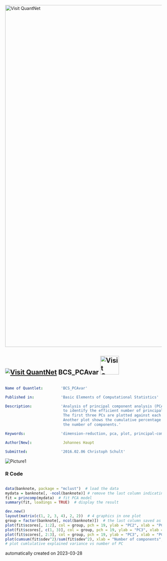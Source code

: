 [<img src="https://github.com/QuantLet/Styleguide-and-FAQ/blob/master/pictures/banner.png" width="1100" alt="Visit QuantNet">](http://quantlet.de/)

## [<img src="https://github.com/QuantLet/Styleguide-and-FAQ/blob/master/pictures/qloqo.png" alt="Visit QuantNet">](http://quantlet.de/) **BCS_PCAvar** [<img src="https://github.com/QuantLet/Styleguide-and-FAQ/blob/master/pictures/QN2.png" width="60" alt="Visit QuantNet 2.0">](http://quantlet.de/)

```yaml

Name of Quantlet:        'BCS_PCAvar'

Published in:            'Basic Elements of Computational Statistics'

Description:             'Analysis of principal component analysis (PCA) in order 
                          to identify the efficient number of principal components.
                          The first three PCs are plotted against each other. 
                          Another plot shows the cumulative percentage variance against 
                          the number of components.'

Keywords:                'dimension-reduction, pca, plot, principal-components, visualization'

Author[New]:              Johannes Haupt

Submitted:               '2016.02.06 Christoph Schult'


```

![Picture1](BCS_PCAvar.png)

### R Code
```r

data(banknote, package = "mclust")  # load the data
mydata = banknote[, -ncol(banknote)] # remove the last column indicating genuine/not genuine
fit = princomp(mydata)  # fit PCA model
summary(fit, loadings = TRUE)  # display the result

dev.new()
layout(matrix(c(1, 2, 3, 4), 2, 2))  # 4 graphics in one plot
group = factor(banknote[, ncol(banknote)])  # the last column saved as factor
plot(fit$scores[, 1:2], col = group, pch = 19, ylab = "PC2", xlab = "PC1", main = "First vs. Second PC")  # plot 1 vs 2 factor
plot(fit$scores[, c(1, 3)], col = group, pch = 19, ylab = "PC3", xlab = "PC1", main = "First vs. Third PC")  # plot 1 vs 3 factor
plot(fit$scores[, 2:3], col = group, pch = 19, ylab = "PC3", xlab = "PC2", main = "Second vs. Third PC")  # plot 2 vs 3 factor
plot(cumsum(fit$sdev^2)/sum(fit$sdev^2), xlab = "Number of components", ylab = "Cumulative percentage variance", pch = 19)
# plot cumlulative explained variance vs number of PC
```

automatically created on 2023-03-28